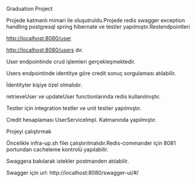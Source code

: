 ﻿Graduation Project

Projede katmanlı mimari ile oluşutruldu.Projede redis swagger exception handling postgresql spring hibernate ve testler yapılmıştır.Restendpointleri 

<http://localhost:8080/user>

<http://localhost:8080/users>  dır.

User endpointinde crud işlemleri gerçekleşmektedir.

Users endpointinde identitye göre credit sonuç sorgulaması atılabilir.

İdentityler kişiye özel olmalıdır.

retrieveUser ve updateUser functionlarında redis kullanılmıştır.

Testler için integration testler ve unit testler yapılmıştır.

Credit hesaplaması UserServiceImpl. Katmanında yapılmıştır.

Projeyi çalıştırmak

Öncelikle infra-up.sh fileı çalıştırılmalıdır.Redis-commander için 8081 portundan cacheleme kontrolü yapılabilir.

Swaggera bakılarak istekler postmanden atılabilir.

Swagger için url: http://localhost:8080/swagger-ui/#/
